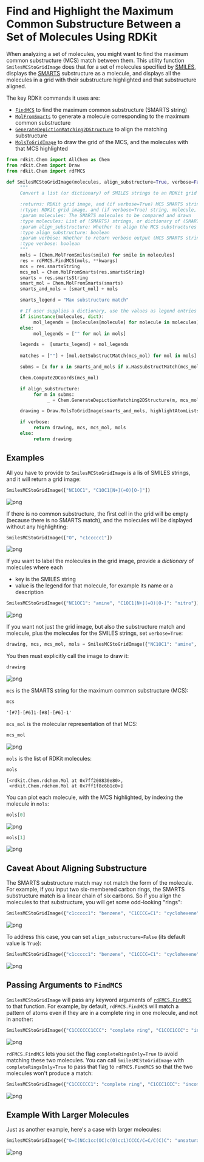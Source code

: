 # Find and Highlight the Maximum Common Substructure Between a Set of Molecules Using RDKit

When analyzing a set of molecules, you might want to find the maximum common substructure (MCS) match between them. This utility function `SmilesMCStoGridImage` does that for a set of molecules specified by [SMILES](https://en.wikipedia.org/wiki/Simplified_molecular-input_line-entry_system), displays the [SMARTS](https://en.wikipedia.org/wiki/SMILES_arbitrary_target_specification) substructure as a molecule, and displays all the molecules in a grid with their substructure highlighted and that substructure aligned.

The key RDKit commands it uses are:
- [`FindMCS`](https://www.rdkit.org/docs/source/rdkit.Chem.rdFMCS.html) to find the maximum common substructure (SMARTS string)
- [`MolFromSmarts`](https://www.rdkit.org/docs/source/rdkit.Chem.rdmolfiles.html) to generate a molecule corresponding to the maximum common substructure
- [`GenerateDepictionMatching2DStructure`](http://rdkit.org/docs/source/rdkit.Chem.rdDepictor.html) to align the matching substructure
- [`MolsToGridImage`](https://www.rdkit.org/docs/source/rdkit.Chem.Draw.html) to draw the grid of the MCS, and the molecules with that MCS highlighted


```python
from rdkit.Chem import AllChem as Chem
from rdkit.Chem import Draw
from rdkit.Chem import rdFMCS
```


```python
def SmilesMCStoGridImage(molecules, align_substructure=True, verbose=False, **kwargs):
     """
     Convert a list (or dictionary) of SMILES strings to an RDKit grid image of the maximum common substructure (MCS) match between them

     :returns: RDKit grid image, and (if verbose=True) MCS SMARTS string and molecule, and list of molecules for input SMILES strings
     :rtype: RDKit grid image, and (if verbose=True) string, molecule, and list of molecules
     :param molecules: The SMARTS molecules to be compared and drawn
     :type molecules: List of (SMARTS) strings, or dictionary of (SMARTS) string: (legend) string pairs
     :param align_substructure: Whether to align the MCS substructures when plotting the molecules; default is True
     :type align_substructure: boolean
     :param verbose: Whether to return verbose output (MCS SMARTS string and molecule, and list of molecules for input SMILES strings); default is False so calling this function will present a grid image automatically
     :type verbose: boolean
     """
     mols = [Chem.MolFromSmiles(smile) for smile in molecules]
     res = rdFMCS.FindMCS(mols, **kwargs)
     mcs = res.smartsString
     mcs_mol = Chem.MolFromSmarts(res.smartsString)
     smarts = res.smartsString
     smart_mol = Chem.MolFromSmarts(smarts)
     smarts_and_mols = [smart_mol] + mols

     smarts_legend = "Max substructure match"

     # If user supplies a dictionary, use the values as legend entries for molecules
     if isinstance(molecules, dict):
          mol_legends = [molecules[molecule] for molecule in molecules]
     else:
          mol_legends = ["" for mol in mols]

     legends =  [smarts_legend] + mol_legends
    
     matches = [""] + [mol.GetSubstructMatch(mcs_mol) for mol in mols]

     subms = [x for x in smarts_and_mols if x.HasSubstructMatch(mcs_mol)]

     Chem.Compute2DCoords(mcs_mol)

     if align_substructure:
          for m in subms:
               _ = Chem.GenerateDepictionMatching2DStructure(m, mcs_mol)

     drawing = Draw.MolsToGridImage(smarts_and_mols, highlightAtomLists=matches, legends=legends)

     if verbose:
          return drawing, mcs, mcs_mol, mols
     else:
          return drawing
```

## Examples

All you have to provide to `SmilesMCStoGridImage` is a lis of SMILES strings, and it will return a grid image:


```python
SmilesMCStoGridImage(["NC1OC1", "C1OC1[N+](=O)[O-]"])
```




    
![png](../_posts/2022-10-09-RDKit-find-and-highlight-the-maximum-common-substructure-between-molecules_files/2022-10-09-RDKit-find-and-highlight-the-maximum-common-substructure-between-molecules_6_0.png)
    



If there is no common substructure, the first cell in the grid will be empty (because there is no SMARTS match), and the molecules will be displayed without any highlighting:


```python
SmilesMCStoGridImage(["O", "c1ccccc1"])
```




    
![png](../_posts/2022-10-09-RDKit-find-and-highlight-the-maximum-common-substructure-between-molecules_files/2022-10-09-RDKit-find-and-highlight-the-maximum-common-substructure-between-molecules_8_0.png)
    



If you want to label the molecules in the grid image, provide a *dictionary* of molecules where each
- key is the SMILES string
- value is the legend for that molecule, for example its name or a description


```python
SmilesMCStoGridImage({"NC1OC1": "amine", "C1OC1[N+](=O)[O-]": "nitro"})
```




    
![png](../_posts/2022-10-09-RDKit-find-and-highlight-the-maximum-common-substructure-between-molecules_files/2022-10-09-RDKit-find-and-highlight-the-maximum-common-substructure-between-molecules_10_0.png)
    



If you want not just the grid image, but also the substructure match and molecule, plus the molecules for the SMILES strings, set `verbose=True`:


```python
drawing, mcs, mcs_mol, mols = SmilesMCStoGridImage({"NC1OC1": "amine", "C1OC1[N+](=O)[O-]": "nitro"}, verbose=True)
```

You then must explicitly call the image to draw it:


```python
drawing
```




    
![png](../_posts/2022-10-09-RDKit-find-and-highlight-the-maximum-common-substructure-between-molecules_files/2022-10-09-RDKit-find-and-highlight-the-maximum-common-substructure-between-molecules_14_0.png)
    



`mcs` is the SMARTS string for the maximum common substructure (MCS):


```python
mcs
```




    '[#7]-[#6]1-[#8]-[#6]-1'



`mcs_mol` is the molecular representation of that MCS:


```python
mcs_mol
```




    
![png](../_posts/2022-10-09-RDKit-find-and-highlight-the-maximum-common-substructure-between-molecules_files/2022-10-09-RDKit-find-and-highlight-the-maximum-common-substructure-between-molecules_18_0.png)
    



`mols` is the list of RDKit molecules:


```python
mols
```




    [<rdkit.Chem.rdchem.Mol at 0x7ff208830e80>,
     <rdkit.Chem.rdchem.Mol at 0x7ff1f8c6b1c0>]



You can plot each molecule, with the MCS highlighted, by indexing the molecule in `mols`:


```python
mols[0]
```




    
![png](../_posts/2022-10-09-RDKit-find-and-highlight-the-maximum-common-substructure-between-molecules_files/2022-10-09-RDKit-find-and-highlight-the-maximum-common-substructure-between-molecules_22_0.png)
    




```python
mols[1]
```




    
![png](../_posts/2022-10-09-RDKit-find-and-highlight-the-maximum-common-substructure-between-molecules_files/2022-10-09-RDKit-find-and-highlight-the-maximum-common-substructure-between-molecules_23_0.png)
    



## Caveat About Aligning Substructure
The SMARTS substructure match may not match the form of the molecule. For example, if you input two six-membered carbon rings, the SMARTS substructure match is a linear chain of six carbons. So if you align the molecules to that substructure, you will get some odd-looking "rings":


```python
SmilesMCStoGridImage({"c1ccccc1": "benzene", "C1CCCC=C1": "cyclohexene"})
```




    
![png](../_posts/2022-10-09-RDKit-find-and-highlight-the-maximum-common-substructure-between-molecules_files/2022-10-09-RDKit-find-and-highlight-the-maximum-common-substructure-between-molecules_25_0.png)
    



To address this case, you can set `align_substructure=False` (its default value is `True`):


```python
SmilesMCStoGridImage({"c1ccccc1": "benzene", "C1CCCC=C1": "cyclohexene"}, align_substructure=False)
```




    
![png](../_posts/2022-10-09-RDKit-find-and-highlight-the-maximum-common-substructure-between-molecules_files/2022-10-09-RDKit-find-and-highlight-the-maximum-common-substructure-between-molecules_27_0.png)
    



## Passing Arguments to `FindMCS`
`SmilesMCStoGridImage` will pass any keyword arguments of [`rdFMCS.FindMCS`](https://www.rdkit.org/docs/source/rdkit.Chem.rdFMCS.html) to that function. For example, by default, `rdFMCS.FindMCS` will match a pattern of atoms even if they are in a complete ring in one molecule, and not in another:


```python
SmilesMCStoGridImage({"C1CCCCCC1CCC": "complete ring", "C1CCC1CCC": "incomplete ring"}, align_substructure=False)
```




    
![png](../_posts/2022-10-09-RDKit-find-and-highlight-the-maximum-common-substructure-between-molecules_files/2022-10-09-RDKit-find-and-highlight-the-maximum-common-substructure-between-molecules_29_0.png)
    



`rdFMCS.FindMCS` lets you set the flag `completeRingsOnly=True` to avoid matching these two molecules. You can call `SmilesMCStoGridImage` with `completeRingsOnly=True` to pass that flag to `rdFMCS.FindMCS` so that the two molecules won't produce a match:


```python
SmilesMCStoGridImage({"C1CCCCCC1": "complete ring", "C1CCC1CCC": "incomplete ring"}, align_substructure=False, completeRingsOnly=True)
```




    
![png](../_posts/2022-10-09-RDKit-find-and-highlight-the-maximum-common-substructure-between-molecules_files/2022-10-09-RDKit-find-and-highlight-the-maximum-common-substructure-between-molecules_31_0.png)
    



## Example With Larger Molecules

Just as another example, here's a case with larger molecules:


```python
SmilesMCStoGridImage({"O=C(NCc1cc(OC)c(O)cc1)CCCC/C=C/C(C)C": "unsaturated", "CC(C)CCCCCC(=O)NCC1=CC(=C(C=C1)O)OC": "saturated", "c1(C=O)cc(OC)c(O)cc1": "carbonyl"})
```




    
![png](../_posts/2022-10-09-RDKit-find-and-highlight-the-maximum-common-substructure-between-molecules_files/2022-10-09-RDKit-find-and-highlight-the-maximum-common-substructure-between-molecules_34_0.png)
    


